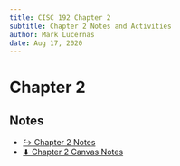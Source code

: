 ```yaml
---
title: CISC 192 Chapter 2
subtitle: Chapter 2 Notes and Activities
author: Mark Lucernas
date: Aug 17, 2020
---
```



# Chapter 2

## Notes

- [↪ Chapter 2 Notes](notes)
- [⬇ Chapter 2 Canvas Notes](file:../../../../../files/fall-2020/CISC-192/chapter-2/chapter-2.pdf)
